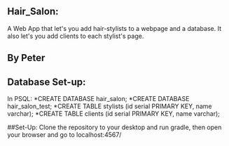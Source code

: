 ## Hair_Salon:
A Web App that let's you add hair-stylists to a webpage and a database. It also let's you add clients to each stylist's page.

## By Peter

## Database Set-up:

In PSQL:
*CREATE DATABASE hair_salon;
*CREATE DATABASE hair_salon_test;
*CREATE TABLE stylists (id serial PRIMARY KEY, name varchar);
*CREATE TABLE clients (id serial PRIMARY KEY, name varchar);

##Set-Up: 
Clone the repository to your desktop and run gradle, then open your browser and go to localhost:4567/

